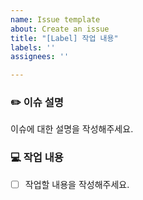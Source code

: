 ```yaml
---
name: Issue template
about: Create an issue
title: "[Label] 작업 내용"
labels: ''
assignees: ''

---
```


### ✏️ 이슈 설명
이슈에 대한 설명을 작성해주세요.

### 💻 작업 내용
- [ ] 작업할 내용을 작성해주세요.
